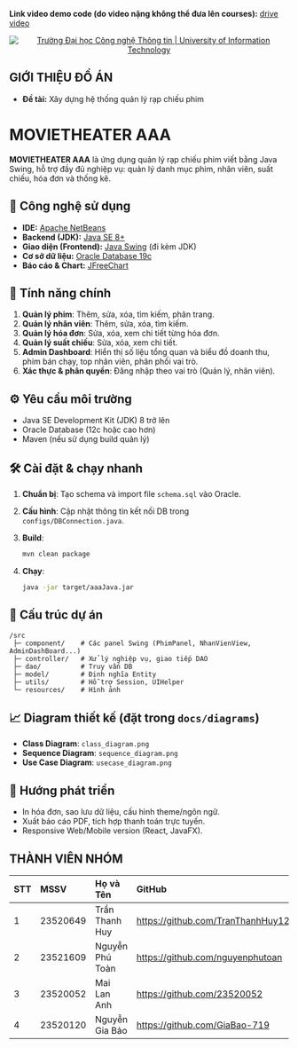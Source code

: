 **Link video demo code (do video nặng không thể đưa lên courses):** [drive video](https://drive.google.com/file/d/1v1vYI_PDIHqwwab_lqVkzVFjPMSNvOF7/view?usp=sharing)




 <p align="center">
  <a href="https://www.uit.edu.vn/" title="Trường Đại học Công nghệ Thông tin" style="border: none;">
    <img src="https://i.imgur.com/WmMnSRt.png" alt="Trường Đại học Công nghệ Thông tin | University of Information Technology">
  </a>
</p>



## GIỚI THIỆU ĐỒ ÁN

-    **Đề tài:** Xây dựng hệ thống quản lý rạp chiếu phim 

# MOVIETHEATER AAA

**MOVIETHEATER AAA** là ứng dụng quản lý rạp chiếu phim viết bằng Java Swing, hỗ trợ đầy đủ nghiệp vụ: quản lý danh mục phim, nhân viên, suất chiếu, hóa đơn và thống kê.

## 📌 Công nghệ sử dụng

* **IDE:** [Apache NetBeans](https://netbeans.apache.org/download/index.html)
* **Backend (JDK):** [Java SE 8+](https://www.java.com/en/download/)
* **Giao diện (Frontend):** [Java Swing](https://docs.oracle.com/javase/tutorial/uiswing/) (đi kèm JDK)
* **Cơ sở dữ liệu:** [Oracle Database 19c](https://www.oracle.com/database/technologies/oracle19c.html)
* **Báo cáo & Chart:** [JFreeChart](https://www.jfree.org/jfreechart/download.html)

## 🚀 Tính năng chính

1. **Quản lý phim**: Thêm, sửa, xóa, tìm kiếm, phân trang.
2. **Quản lý nhân viên**: Thêm, sửa, xóa, tìm kiếm.
3. **Quản lý hóa đơn**: Sửa, xóa, xem chi tiết từng hóa đơn.
4. **Quản lý suất chiếu**: Sửa, xóa, xem chi tiết. 
5. **Admin Dashboard**: Hiển thị số liệu tổng quan và biểu đồ doanh thu, phim bán chạy, top nhân viên, phân phối vai trò.
6. **Xác thực & phân quyền**: Đăng nhập theo vai trò (Quản lý, nhân viên).

## ⚙️ Yêu cầu môi trường

* Java SE Development Kit (JDK) 8 trở lên
* Oracle Database (12c hoặc cao hơn)
* Maven (nếu sử dụng build quản lý)

## 🛠️ Cài đặt & chạy nhanh

1. **Chuẩn bị**: Tạo schema và import file `schema.sql` vào Oracle.
2. **Cấu hình**: Cập nhật thông tin kết nối DB trong `configs/DBConnection.java`.
3. **Build**:

   ```bash
   mvn clean package
   ```
4. **Chạy**:

   ```bash
   java -jar target/aaaJava.jar
   ```

## 📂 Cấu trúc dự án

```
/src
 ├─ component/    # Các panel Swing (PhimPanel, NhanVienView, AdminDashBoard...)
 ├─ controller/   # Xử lý nghiệp vụ, giao tiếp DAO
 ├─ dao/          # Truy vấn DB
 ├─ model/        # Định nghĩa Entity
 ├─ utils/        # Hỗ trợ Session, UIHelper
 └─ resources/    # Hình ảnh
```

## 📈 Diagram thiết kế (đặt trong `docs/diagrams`)

* **Class Diagram**: `class_diagram.png`
* **Sequence Diagram**: `sequence_diagram.png`
* **Use Case Diagram**: `usecase_diagram.png`

## 🔮 Hướng phát triển

* In hóa đơn, sao lưu dữ liệu, cấu hình theme/ngôn ngữ.
* Xuất báo cáo PDF, tích hợp thanh toán trực tuyến.
* Responsive Web/Mobile version (React, JavaFX).


## THÀNH VIÊN NHÓM

| STT | MSSV     | Họ và Tên            | GitHub                            | Email                  |
| :-- | :------- | :------------------- | :-------------------------------- | :--------------------- |
| 1   | 23520649 | Trần Thanh Huy       | https://github.com/TranThanhHuy123| 23520649@gm.uit.edu.vn |
| 2   | 23521609 | Nguyễn Phú Toàn      | https://github.com/nguyenphutoan  | 23521609@gm.uit.edu.vn |
| 3   | 23520052 | Mai Lan Anh          | https://github.com/23520052       | 23520052@gm.uit.edu.vn |
| 4   | 23520120 | Nguyễn Gia Bảo       | https://github.com/GiaBao-719     | 23520120@gm.uit.edu.vn |
